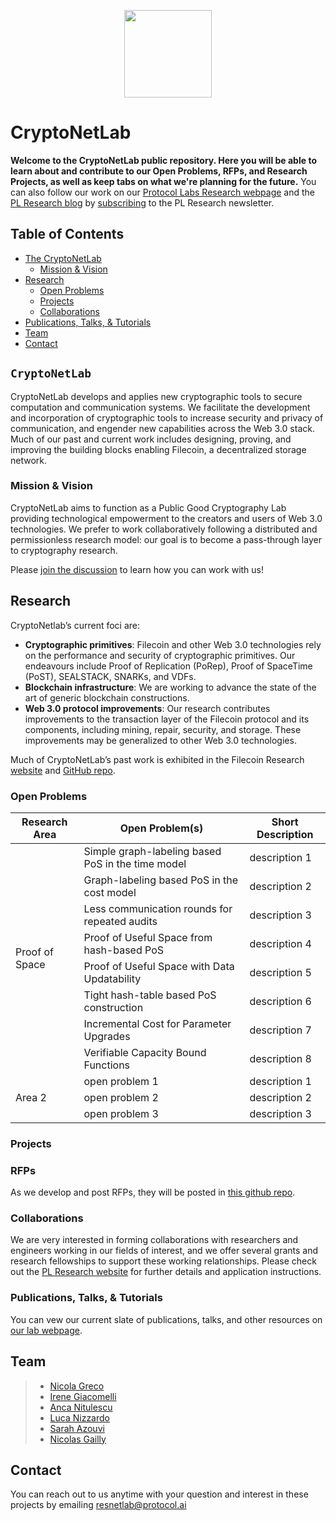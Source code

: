 <p align="center">
  <a href="https://research.protocol.ai/research/groups/cryptonetlab/" title="CryptoNetLab">
    <img src="https://research.protocol.ai/groups/cryptonetlab/icon.png" width="140" />
  </a>
</p>

# CryptoNetLab

**Welcome to the CryptoNetLab public repository. Here you will be able to learn about and contribute to our Open Problems, RFPs, and Research Projects, as well as keep tabs on what we're planning for the future.** You can also follow our work on our [Protocol Labs Research webpage](https://research.protocol.ai/groups/cryptonetlab/) and the [PL Research blog](https://research.protocol.ai/blog/) by [subscribing](https://protocol.us4.list-manage.com/subscribe?MERGE0=&u=09d704b0125b11d44d67d4617&id=7aa0f1150b&subscribe=) to the PL Research newsletter.

## Table of Contents

- [The CryptoNetLab](#cryptonetlab)
  - [Mission & Vision](#mission--vision)
- [Research](#research)
  - [Open Problems](#research)
  - [Projects](#research)
  - [Collaborations](#collaborations)
- [Publications, Talks, & Tutorials](#publications-talks--tutorials)
- [Team](#team)
- [Contact](#contact)

## `CryptoNetLab`
CryptoNetLab develops and applies new cryptographic tools to secure computation and communication systems.
We facilitate the development and incorporation of cryptographic tools to increase security and privacy of communication, and engender new capabilities across the Web 3.0 stack. Much of our past and current work includes designing, proving, and improving the building blocks enabling Filecoin, a decentralized storage network.


### Mission & Vision

CryptoNetLab aims to function as a Public Good Cryptography Lab providing technological empowerment to the creators and users of Web 3.0 technologies. We prefer to work collaboratively following a distributed and permissionless research model: our goal is to become a pass-through layer to cryptography research.

Please [join the discussion](https://github.com/protocol/CryptoNetLab/discussions) to learn how you can work with us!

## Research

CryptoNetlab’s current foci are:

 -   **Cryptographic primitives**: Filecoin and other Web 3.0 technologies rely on the performance and security of cryptographic primitives. Our endeavours include Proof of Replication (PoRep), Proof of SpaceTime (PoST), SEALSTACK, SNARKs, and VDFs.
 -   **Blockchain infrastructure**: We are working to advance the state of the art of generic blockchain constructions.
 -   **Web 3.0 protocol improvements**: Our research contributes improvements to the transaction layer of the Filecoin protocol and its components, including mining, repair, security, and storage. These improvements may be generalized to other Web 3.0 technologies.

 Much of CryptoNetLab’s past work is exhibited in the Filecoin Research [website](https://research.filecoin.io/) and [GitHub repo](https://github.com/filecoin-project/research/).

### Open Problems
<table>
  <thead>
    <tr>
      <th><b>Research Area</b></th>
    <th><b>Open Problem(s)</b></th>
    <th><b>Short Description</b></th>
    </tr>
  </thead>

  <tbody>
    <tr>
      <td rowspan="8">Proof of Space</td>
      <td> Simple graph-labeling based PoS in the time model</td>
      <td>description 1</td>
 </tr><tr>
      <td> Graph-labeling based PoS in the cost model</td>
      <td>description 2</td>
</tr><tr>
      <td>Less communication rounds for repeated audits</td>
      <td>description 3</td>
</tr><tr>
      <td>Proof of Useful Space from hash-based PoS</td>
      <td>description 4</td>
</tr><tr>
      <td>Proof of Useful Space with Data Updatability</td>
      <td>description 5</td>
 </tr><tr>
      <td>Tight hash-table based PoS construction</td>
      <td>description 6</td>
  </tr><tr>
      <td>Incremental Cost for Parameter Upgrades</td>
      <td>description 7</td>
  </tr><tr>
      <td>Verifiable Capacity Bound Functions</td>
      <td>description 8</td>
  <tr>
      <td rowspan="3">Area 2</td>
      <td>open problem 1</td>
      <td>description 1</td>
  </tr><tr>
      <td>open problem 2</td>
      <td>description 2</td>
  </tr><tr>
      <td>open problem 3</td>
      <td>description 3</td>
    </tr>
  </tbody>
</table>

### Projects 

### RFPs
  
 As we develop and post RFPs, they will be posted in [this github repo](https://github.com/protocol/research-RFPs).
  
### Collaborations
  
We are very interested in forming collaborations with researchers and engineers working in our fields of interest, and we offer several grants and research fellowships to support these working relationships. Please check out the [PL Research website](https://research.protocol.ai/outreach/) for further details and application instructions.
  
### Publications, Talks, & Tutorials

You can vew our current slate of publications, talks, and other resources on [our lab webpage](https://research.protocol.ai/groups/cryptonetlab/).

## Team

> -   [Nicola Greco](https://research.protocol.ai/authors/nicola-greco)
> -   [Irene Giacomelli](https://research.protocol.ai/authors/irene-giacomelli)
> -   [Anca Nitulescu](https://research.protocol.ai/authors/anca-nitulescu/)
> -   [Luca Nizzardo](https://research.protocol.ai/authors/luca-nizzardo)
> -   [Sarah Azouvi](https://research.protocol.ai/authors/sarah-azouvi)
> -   [Nicolas Gailly](https://research.protocol.ai/authors/nicolas-gailly)

## Contact

You can reach out to us anytime with your question and interest in these projects by emailing [resnetlab@protocol.ai](mailto:resnetlab@protocol.ai)

